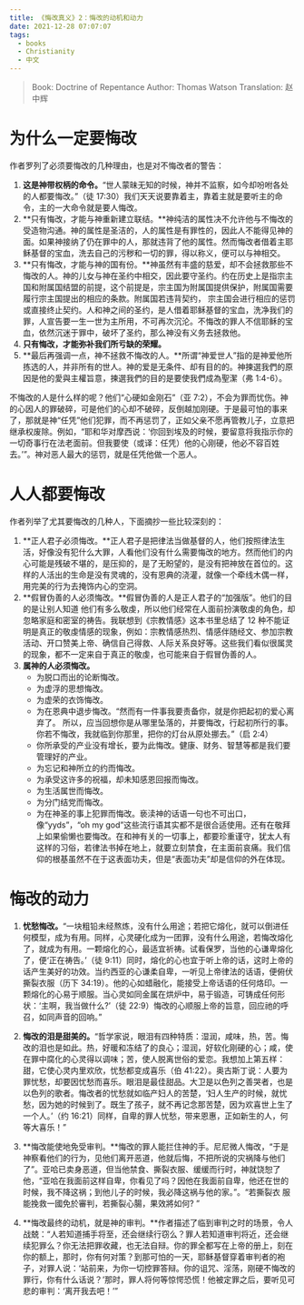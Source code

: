 ```yaml
---
title: 《悔改真义》2：悔改的动机和动力
date: 2021-12-28 07:07:07
tags:
  - books
  - Christianity
  - 中文
---
```


> Book: Doctrine of Repentance
> Author: Thomas Watson
> Translation: 赵中辉

# 为什么一定要悔改

作者罗列了必须要悔改的几种理由，也是对不悔改者的警告：

1. **这是神带权柄的命令。**“世人蒙昧无知的时候，神并不监察，如今却吩咐各处的人都要悔改。”（徒 17:30）我们天天说要靠着主，靠着主就是要听主的命令，主的一大命令就是要人悔改。
2. **只有悔改，才能与神重新建立联结。**神纯洁的属性决不允许他与不悔改的受造物沟通。神的属性是圣洁的，人的属性是有罪性的，因此人不能得见神的面。如果神接纳了仍在罪中的人，那就违背了他的属性。然而悔改者借着主耶稣基督的宝血，洗去自己的污秽和一切的罪，得以称义，便可以与神相交。
3. **只有悔改，才能与神的国有份。**神虽然有丰盛的慈爱，却不会拯救那些不悔改的人。神的儿女与神在圣约中相交，因此要守圣约。约在历史上是指宗主国和附属国结盟的前提，这个前提是，宗主国为附属国提供保护，附属国需要履行宗主国提出的相应的条款。附属国若违背契约， 宗主国会进行相应的惩罚或直接终止契约。人和神之间的圣约，是人借着耶稣基督的宝血，洗净我们的罪，人宣告要一生一世为主所用，不可再次沉沦。不悔改的罪人不信耶稣的宝血，依然沉迷于罪中，破坏了圣约，那么神没有义务去拯救他。
4. **只有悔改，才能弥补我们所亏缺的荣耀。**
5. **最后再强调一点，神不拯救不悔改的人。**所谓“神爱世人”指的是神爱他所拣选的人，并非所有的世人。神的爱是无条件、却有目的的。神揀選我們的原因是他的愛與主權旨意，揀選我們的目的是要使我們成為聖潔（弗 1:4-6）。

不悔改的人是什么样的呢？他们“心硬如金刚石”（亚 7:2），不会为罪而忧伤。神的心因人的罪破碎，可是他们的心却不破碎，反倒越加刚硬。于是最可怕的事来了，那就是神“任凭”他们犯罪，而不再惩罚了，正如父亲不愿再管教儿子，立意把继承权废除。例如，“耶和华对摩西说：‘你回到埃及的时候，要留意将我指示你的一切奇事行在法老面前。但我要使（或译：任凭）他的心刚硬，他必不容百姓去。’”。神对恶人最大的惩罚，就是任凭他做一个恶人。

# 人人都要悔改

作者列举了尤其要悔改的几种人，下面摘抄一些比较深刻的：

1. **正人君子必须悔改。**正人君子是把律法当做基督的人，他们按照律法生活，好像没有犯什么大罪，人看他们没有什么需要悔改的地方。然而他们的内心可能是残破不堪的，是压抑的，是了无盼望的，是没有把神放在首位的。这样的人活出的生命是没有灵魂的，没有恩典的浇灌，就像一个牵线木偶一样，用完美的行为去掩饰内心的空洞。
2. **假冒伪善的人必须悔改。**假冒伪善的人是正人君子的“加强版”。他们的目的是让别人知道 他们有多么敬虔，所以他们经常在人面前扮演敬虔的角色，却忽略家庭和密室的祷告。我联想到《宗教情感》这本书里总结了 12 种不能证明是真正的敬虔情感的现象，例如：宗教情感热烈、情感伴随经文、参加宗教活动、开口赞美上帝、确信自己得救、人际关系良好等。这些我们看似很属灵的现象，都不一定来自于真正的敬虔，也可能来自于假冒伪善的人。
3. **属神的人必须悔改。**
   - 为脱口而出的论断悔改。
   - 为虚浮的思想悔改。
   - 为虚荣的衣饰悔改。
   - 为在恩典中退步悔改。“然而有一件事我要责备你，就是你把起初的爱心离弃了。 所以，应当回想你是从哪里坠落的，并要悔改，行起初所行的事。你若不悔改，我就临到你那里，把你的灯台从原处挪去。”（启 2:4）
   - 你所承受的产业没有增长，要为此悔改。健康、财务、智慧等都是我们要管理好的产业。
   - 为忘记和神所立的约而悔改。
   - 为承受这许多的祝福，却未知感恩回报而悔改。
   - 为生活属世而悔改。
   - 为分门结党而悔改。
   - 为在神圣的事上犯罪而悔改。亵渎神的话语一句也不可出口，像“yyds”，“oh my god”这些流行语其实都不是很合适使用。还有在敬拜上如果偷懒也要悔改。在和神有关的一切事上，都要珍重谨守，犹太人有这样的习俗，若律法书掉在地上，就要立刻禁食，在主面前哀痛。我们信仰的根基虽然不在于这表面功夫，但是“表面功夫”却是信仰的外在体现。

# 悔改的动力

1. **忧愁悔改。**“一块粗铅未经熬炼，没有什么用途；若把它熔化，就可以倒进任何模型，成为有用。同样，心灵硬化成为一团罪，没有什么用途，若悔改熔化了，就成为有用。一颗熔化的心，最适宜祈祷。试看保罗，当他的心谦卑熔化了，便‘正在祷告。’（徒 9:11）同时，熔化的心也宜于听上帝的话，这时上帝的话产生美好的功效。当约西亚的心谦柔自卑，一听见上帝律法的话语，便俯伏撕裂衣服（历下 34:19）。他的心如蜡融化，能接受上帝话语的任何烙印。一颗熔化的心易于顺服。当心灵如同金属在烘炉中，易于锻造，可铸成任何形状：‘主啊，我当做什么?’（徒 22:9）悔改的心顺服上帝的旨意，回应祂的呼召，如同声音的回响。”

2. **悔改的泪是甜美的。**“哲学家说，眼泪有四种特质：湿润，咸味，热，苦。悔改的泪也是如此。热，好暖和冻结了的良心；湿润，好软化刚硬的心；咸，使在罪中腐化的心灵得以调味；苦，使人脱离世俗的爱恋。我想加上第五样：甜，它使心灵内里欢欣，忧愁都变成喜乐（伯 41:22）。奥古斯丁说：人要为罪忧愁，却要因忧愁而喜乐。眼泪是最佳甜品。大卫是以色列之善哭者，也是以色列的歌者。悔改者的忧愁就如临产妇人的苦楚，‘妇人生产的时候，就忧愁，因为她的时候到了。既生了孩子，就不再记念那苦楚，因为欢喜世上生了一个人。’（约 16:21）同样，自卑的罪人忧愁，带来恩惠，正如新生的人，何等大喜乐！”

3. **悔改能使地免受审判。**悔改的罪人能拦住神的手。尼尼微人悔改，“于是　神察看他们的行为，见他们离开恶道，他就后悔，不把所说的灾祸降与他们了”。亚哈已卖身恶道，但当他禁食、撕裂衣服、缓缓而行时，神就饶恕了他，“亚哈在我面前这样自卑，你看见了吗？因他在我面前自卑，他还在世的时候，我不降这祸；到他儿子的时候，我必降这祸与他的家。”。“若撕裂衣 服能挽救一國免於審判，若撕裂心腸，果效將如何? ”

4. **悔改最终的动机，就是神的审判。**作者描述了临到审判之时的场景，令人战兢：“人若知道捕手将至，还会继续行窃么？罪人若知道审判将近，还会继续犯罪么？你无法把罪收藏，也无法自辩。你的罪全都写在上帝的册上，刻在你的额上，那时，你有何对策？到那可怕的一天，耶稣基督穿着审判者的袍子，对罪人说：‘站前来，为你一切控罪答辩。你的诅咒、淫荡，刚硬不悔改的罪行，你有什么话说？’那时，罪人将何等惊愕恐慌！他被定罪之后，要听见可悲的审判：‘离开我去吧！’”
